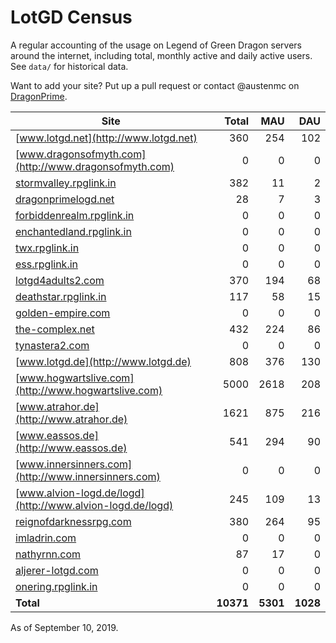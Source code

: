 # LotGD Census
A regular accounting of the usage on Legend of Green Dragon servers around the internet, including total, monthly active and daily active users. See `data/` for historical data.

Want to add your site? Put up a pull request or contact @austenmc on [DragonPrime](http://dragonprime.net).


Site | Total | MAU | DAU
--- | ---:| ---:| ---:
[www.lotgd.net](http://www.lotgd.net)|360|254|102
[www.dragonsofmyth.com](http://www.dragonsofmyth.com)|0|0|0
[stormvalley.rpglink.in](http://stormvalley.rpglink.in)|382|11|2
[dragonprimelogd.net](http://dragonprimelogd.net)|28|7|3
[forbiddenrealm.rpglink.in](http://forbiddenrealm.rpglink.in)|0|0|0
[enchantedland.rpglink.in](http://enchantedland.rpglink.in)|0|0|0
[twx.rpglink.in](http://twx.rpglink.in)|0|0|0
[ess.rpglink.in](http://ess.rpglink.in)|0|0|0
[lotgd4adults2.com](http://lotgd4adults2.com)|370|194|68
[deathstar.rpglink.in](http://deathstar.rpglink.in)|117|58|15
[golden-empire.com](http://golden-empire.com)|0|0|0
[the-complex.net](http://the-complex.net)|432|224|86
[tynastera2.com](http://tynastera2.com)|0|0|0
[www.lotgd.de](http://www.lotgd.de)|808|376|130
[www.hogwartslive.com](http://www.hogwartslive.com)|5000|2618|208
[www.atrahor.de](http://www.atrahor.de)|1621|875|216
[www.eassos.de](http://www.eassos.de)|541|294|90
[www.innersinners.com](http://www.innersinners.com)|0|0|0
[www.alvion-logd.de/logd](http://www.alvion-logd.de/logd)|245|109|13
[reignofdarknessrpg.com](http://reignofdarknessrpg.com)|380|264|95
[imladrin.com](http://imladrin.com)|0|0|0
[nathyrnn.com](http://nathyrnn.com)|87|17|0
[aljerer-lotgd.com](http://aljerer-lotgd.com)|0|0|0
[onering.rpglink.in](http://onering.rpglink.in)|0|0|0
**Total**|**10371**|**5301**|**1028**

As of September 10, 2019.

